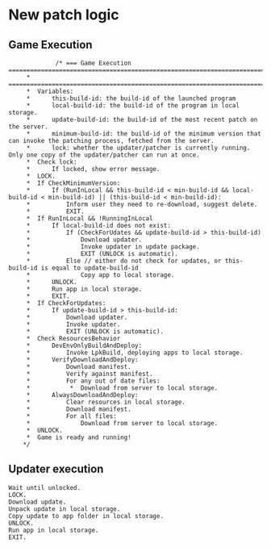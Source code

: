 # New patch logic

## Game Execution
                 /*	=== Game Execution =======================================================================================
		 *	==========================================================================================================
		 *	Variables:
		 *		this-build-id: the build-id of the launched program
		 *		local-build-id: the build-id of the program in local storage.
		 *		update-build-id: the build-id of the most recent patch on the server.
		 *		minimum-build-id: the build-id of the minimum version that can invoke the patching process, fetched from the server.
		 *		lock: whether the updater/patcher is currently running. Only one copy of the updater/patcher can run at once.
		 *	Check lock:
		 *		If locked, show error message.
		 *	LOCK.
		 *	If CheckMinimumVersion:
		 *		If (RunInLocal && this-build-id < min-build-id && local-build-id < min-build-id) || (this-build-id < min-build-id):
		 *			Inform user they need to re-download, suggest delete.
		 *			EXIT.
		 *	If RunInLocal && !RunningInLocal
		 *		If local-build-id does not exist:
		 *			If (CheckForUdates && update-build-id > this-build-id)
		 *				Download updater.
		 *				Invoke updater in update package.
		 *				EXIT (UNLOCK is automatic).
		 *			Else // either do not check for updates, or this-build-id is equal to update-build-id
		 *				Copy app to local storage.
		 *		UNLOCK.
		 *		Run app in local storage.
		 *		EXIT.
		 *	If CheckForUpdates:
		 *		If update-build-id > this-build-id:
		 *			Download updater.
		 *			Invoke updater.
		 *			EXIT (UNLOCK is automatic).
		 *	Check ResourcesBehavior
		 *		DevEnvOnlyBuildAndDeploy:
		 *			Invoke LpkBuild, deploying apps to local storage.
		 *		VerifyDownloadAndDeploy:
		 *			Download manifest.
		 *			Verify against manifest.
		 *			For any out of date files:
		 *			 *	Download from server to local storage.
		 *		AlwaysDownloadAndDeploy:
		 *			Clear resources in local storage.
		 *			Download manifest.
		 *			For all files:
		 *				Download from server to local storage.
		 *	UNLOCK.
		 *	Game is ready and running!
		*/

## Updater execution
	Wait until unlocked.
	LOCK.
	Download update.
	Unpack update in local storage.
	Copy update to app folder in local storage.
	UNLOCK.
	Run app in local storage.
	EXIT.
